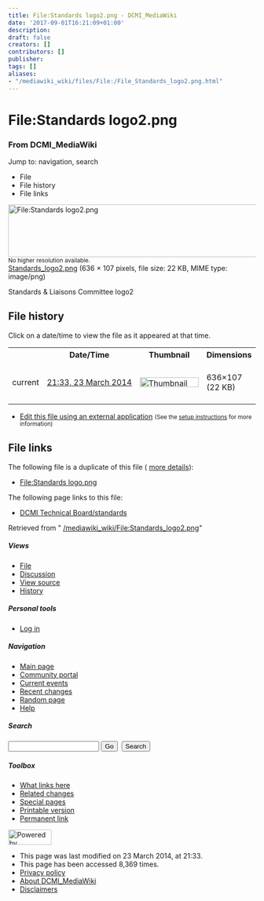 ```yaml
---
title: File:Standards logo2.png - DCMI_MediaWiki
date: '2017-09-01T16:21:09+01:00'
description: 
draft: false
creators: []
contributors: []
publisher: 
tags: []
aliases:
- "/mediawiki_wiki/files/File:/File_Standards_logo2.png.html"
---
```


<a id="top"></a>
# File:Standards logo2.png

### From DCMI\_MediaWiki

Jump to: navigation, search
<!-- start content -->
- File
- File history
- File links

 [<img alt="File:Standards logo2.png" src="/images/1/11/Standards_logo2.png" width="636" height="107">](/mediawiki_wiki/files/Standards_logo2.png)  
<small>No higher resolution available.</small>  
 [Standards\_logo2.png](/images/1/11/Standards_logo2.png)‎ (636 × 107 pixels, file size: 22 KB, MIME type: image/png)

Standards & Liaisons Committee logo2

<!-- 
NewPP limit report
Preprocessor node count: 1/1000000
Post-expand include size: 0/2097152 bytes
Template argument size: 0/2097152 bytes
Expensive parser function count: 0/100
-->
## File history

Click on a date/time to view the file as it appeared at that time.

<table class="wikitable filehistory">
  <tr>
    <td></td>
    <th>Date/Time</th>
    <th>Thumbnail</th>
    <th>Dimensions</th>
    <th>User</th>
    <th>Comment</th>
  </tr>
  <tr>
    <td>current</td>
    <td class="filehistory-selected" style="white-space: nowrap;"><a href="/mediawiki_wiki/files/Standards_logo2.png">21:33, 23 March 2014</a></td>
    <td><a href="/images/1/11/Standards_logo2.png"><img alt="Thumbnail for version as of 21:33, 23 March 2014" src="/images/1/11/Standards_logo2.png" width="120" height="20"></a></td>
    <td>636×107 <span style="white-space: nowrap;">(22 KB)</span>
    </td>
    <td>
      <a href="/index.php?title=User:StuartSutton&amp;action=edit&amp;redlink=1" class="new mw-userlink" title="User:StuartSutton (page does not exist)">StuartSutton</a> <span style="white-space: nowrap;"> <span class="mw-usertoollinks">(<a href="/index.php?title=User_talk:StuartSutton&amp;action=edit&amp;redlink=1" class="new" title="User talk:StuartSutton (page does not exist)">Talk</a> | <a href="/index.php/Special:Contributions/StuartSutton" title="Special:Contributions/StuartSutton">contribs</a>)</span></span>
    </td>
    <td> <span class="comment">(Standards &amp; Liaisons Committee logo2)</span>
    </td>
  </tr>
</table>

  

- [Edit this file using an external application](/index.php?title=File:Standards_logo2.png&action=edit&externaledit=true&mode=file "File:Standards logo2.png") <small>(See the <a href="http://www.mediawiki.org/wiki/Manual:External_editors" class="external text" rel="nofollow">setup instructions</a> for more information)</small>

## File links

The following file is a duplicate of this file ( [more details](/index.php/Special:FileDuplicateSearch/Standards_logo2.png "Special:FileDuplicateSearch/Standards logo2.png")):

- [File:Standards logo.png](/mediawiki_wiki/files/File:/File:Standards_logo.png.html "File:Standards logo.png") 

The following page links to this file:

- [DCMI Technical Board/standards](/index.php/DCMI_Technical_Board/standards "DCMI Technical Board/standards")

Retrieved from " [/mediawiki_wiki/File:Standards\_logo2.png](/mediawiki_wiki/files/File:/File:Standards_logo2.png.html)"

<!-- end content -->

##### Views

- [File](/mediawiki_wiki/files/File:/File:Standards_logo2.png.html "View the file page [c]")
- [Discussion](/index.php?title=File_talk:Standards_logo2.png&action=edit&redlink=1 "Discussion about the content page [t]")
- [View source](/index.php?title=File:Standards_logo2.png&action=edit "This page is protected.
You can view its source [e]")
- [History](/index.php?title=File:Standards_logo2.png&action=history "Past revisions of this page [h]")

##### Personal tools

- [Log in](/index.php?title=Special:UserLogin&returnto=File:Standards_logo2.png "You are encouraged to log in; however, it is not mandatory [o]")

<script type="text/javascript"> if (window.isMSIE55) fixalpha(); </script>

##### Navigation

- [Main page](/index.php/Main_Page "Visit the main page [z]")
- [Community portal](/index.php/DCMI_MediaWiki:Community_portal "About the project, what you can do, where to find things")
- [Current events](/index.php/DCMI_MediaWiki:Current_events "Find background information on current events")
- [Recent changes](/index.php/Special:RecentChanges "The list of recent changes in the wiki [r]")
- [Random page](/index.php/Special:Random "Load a random page [x]")
- [Help](/index.php/Help:Contents "The place to find out")

##### <label for="searchInput">Search</label>

<form action="/index.php" id="searchform">
				<input type="hidden" name="title" value="Special:Search">
				<input id="searchInput" title="Search DCMI_MediaWiki" accesskey="f" type="search" name="search">
				<input type="submit" name="go" class="searchButton" id="searchGoButton" value="Go" title="Go to a page with this exact name if exists"> 
				<input type="submit" name="fulltext" class="searchButton" id="mw-searchButton" value="Search" title="Search the pages for this text">
			</form>

##### Toolbox

- [What links here](/index.php/Special:WhatLinksHere/File:Standards_logo2.png "List of all wiki pages that link here [j]")
- [Related changes](/index.php/Special:RecentChangesLinked/File:Standards_logo2.png "Recent changes in pages linked from this page [k]")
- [Special pages](/index.php/Special:SpecialPages "List of all special pages [q]")
- [Printable version](/index.php?title=File:Standards_logo2.png&printable=yes "Printable version of this page [p]")
- [Permanent link](/index.php?title=File:Standards_logo2.png&oldid=7234 "Permanent link to this revision of the page")

<!-- end of the left (by default at least) column -->

 [<img src="/skins/common/images/poweredby_mediawiki_88x31.png" height="31" width="88" alt="Powered by MediaWiki">](http://www.mediawiki.org/)

- This page was last modified on 23 March 2014, at 21:33.
- This page has been accessed 8,369 times.
- [Privacy policy](/index.php/DCMI_MediaWiki:Privacy_policy "DCMI MediaWiki:Privacy policy")
- [About DCMI\_MediaWiki](/index.php/DCMI_MediaWiki:About "DCMI MediaWiki:About")
- [Disclaimers](/index.php/DCMI_MediaWiki:General_disclaimer "DCMI MediaWiki:General disclaimer")

<script>if (window.runOnloadHook) runOnloadHook();</script><!-- Served in 0.466 secs. -->

